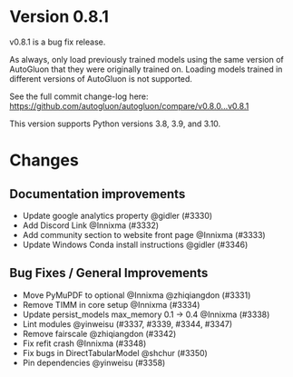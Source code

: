 # Version 0.8.1

v0.8.1 is a bug fix release.

As always, only load previously trained models using the same version of AutoGluon that they were originally trained on. 
Loading models trained in different versions of AutoGluon is not supported.

See the full commit change-log here: https://github.com/autogluon/autogluon/compare/v0.8.0...v0.8.1

This version supports Python versions 3.8, 3.9, and 3.10.

# Changes

## Documentation improvements

* Update google analytics property @gidler (#3330)
* Add Discord Link @Innixma (#3332)
* Add community section to website front page @Innixma (#3333)
* Update Windows Conda install instructions @gidler (#3346)


## Bug Fixes / General Improvements

* Move PyMuPDF to optional @Innixma @zhiqiangdon (#3331)
* Remove TIMM in core setup @Innixma (#3334)
* Update persist_models max_memory 0.1 -> 0.4 @Innixma (#3338)
* Lint modules @yinweisu (#3337, #3339, #3344, #3347)
* Remove fairscale @zhiqiangdon (#3342)
* Fix refit crash @Innixma (#3348)
* Fix bugs in DirectTabularModel @shchur (#3350)
* Pin dependencies @yinweisu (#3358)
